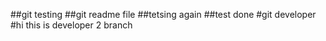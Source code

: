 ##git testing 
##git readme file
##tetsing again
##test done
#git developer
#hi this is developer 2 branch